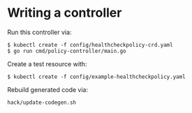 # Writing a controller

Run this controller via:

```shell
$ kubectl create -f config/healthcheckpolicy-crd.yaml
$ go run cmd/policy-controller/main.go
```

Create a test resource with:

```shell
$ kubectl create -f config/example-healthcheckpolicy.yaml
```

Rebuild generated code via:

```shell
hack/update-codegen.sh
```
